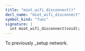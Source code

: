 ```yaml
---
title: "miot_wifi_disconnect()"
decl_name: "miot_wifi_disconnect"
symbol_kind: "func"
signature: |
  int miot_wifi_disconnect(void);
---
```


To previously _setup network. 

